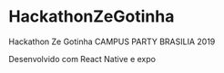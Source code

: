 # HackathonZeGotinha
Hackathon Ze Gotinha CAMPUS PARTY BRASILIA 2019

Desenvolvido com React Native e expo
